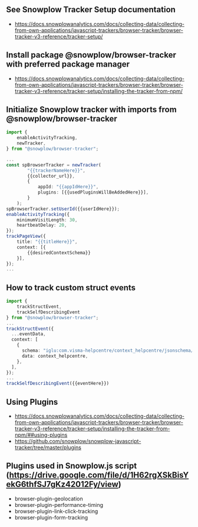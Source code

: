 ## See Snowplow Tracker Setup documentation

- https://docs.snowplowanalytics.com/docs/collecting-data/collecting-from-own-applications/javascript-trackers/browser-tracker/browser-tracker-v3-reference/tracker-setup/

## Install package @snowplow/browser-tracker with preferred package manager

- https://docs.snowplowanalytics.com/docs/collecting-data/collecting-from-own-applications/javascript-trackers/browser-tracker/browser-tracker-v3-reference/tracker-setup/installing-the-tracker-from-npm/

## Initialize Snowplow tracker with imports from @snowplow/browser-tracker

```typescript
import {
    enableActivityTracking,
    newTracker,
} from "@snowplow/browser-tracker";

...
const spBrowserTracker = newTracker(
        "{{trackerNameHere}}",
        {{collector_url}},
        {
            appId: "{{appIdHere}}",
            plugins: [{{usedPluginsWillBeAddedHere}}],
        }
    );
spBrowserTracker.setUserId({{userIdHere}});
enableActivityTracking({
    minimumVisitLength: 30,
    heartbeatDelay: 20,
});
trackPageView({
    title: "{{titleHere}}",
    context: [{
        {{desiredContextSchema}}
    }],
});
...
```

## How to track custom struct events

```typescript
import {
    trackStructEvent,
    trackSelfDescribingEvent
} from "@snowplow/browser-tracker";
...
trackStructEvent({
  ...eventData,
  context: [
    {
      schema: "iglu:com.visma-helpcentre/context_helpcentre/jsonschema/1-0-0",
      data: context_helpcentre,
    },
  ],
});
...
trackSelfDescribingEvent({{eventHere}})
```

## Using Plugins

- https://docs.snowplowanalytics.com/docs/collecting-data/collecting-from-own-applications/javascript-trackers/browser-tracker/browser-tracker-v3-reference/tracker-setup/installing-the-tracker-from-npm/##using-plugins
- https://github.com/snowplow/snowplow-javascript-tracker/tree/master/plugins

## Plugins used in Snowplow.js script (https://drive.google.com/file/d/1H62rgXSkBisYekG6thfSJ7gKz42012Fy/view)

- browser-plugin-geolocation
- browser-plugin-performance-timing
- browser-plugin-link-click-tracking
- browser-plugin-form-tracking
